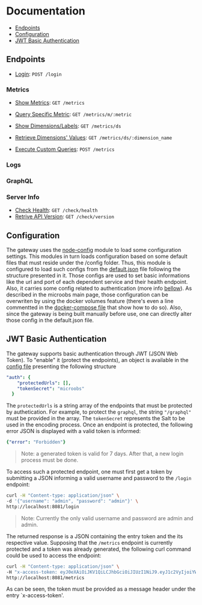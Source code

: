 # Documentation
* [Endpoints](https://github.com/microobs/gateway/tree/master/docs#endpoints)
* [Configuration](https://github.com/microobs/gateway/tree/master/docs#configuration)
* [JWT Basic Authentication](https://github.com/microobs/gateway/tree/master/docs#jwt-basic-authentication)

## Endpoints
* [Login](https://github.com/microobs/gateway/tree/master/docs#jwt-basic-authentication): `POST /login`

### Metrics
* [Show Metrics](https://github.com/microobs/gateway/blob/master/docs/metrics/get.md#show-metrics): `GET /metrics`
* [Query Specific Metric](https://github.com/microobs/gateway/blob/master/docs/metrics/get.md#query-specific-metric): `GET /metrics/m/:metric`
* [Show Dimensions/Labels](https://github.com/microobs/gateway/blob/master/docs/metrics/get.md#show-dimensionslabels): `GET /metrics/ds`
* [Retrieve Dimensions' Values](https://github.com/microobs/gateway/blob/master/docs/metrics/get.md#retrieve-dimensions-values): `GET /metrics/ds/:dimension_name`

* [Execute Custom Queries](https://github.com/microobs/gateway/blob/master/docs/metrics/post.md#execute-custom-queries): `POST /metrics`

### Logs

### GraphQL

### Server Info
* [Check Health](https://github.com/microobs/gateway/blob/master/docs/check/get.md#check-health): `GET /check/health`
* [Retrive API Version](https://github.com/microobs/gateway/blob/master/docs/check/get.md#retrive-api-version): `GET /check/version`

## Configuration
The gateway uses the [node-config](https://github.com/lorenwest/node-config) module to load some configuration settings. This modules in turn loads configuration based on some default files that must reside under the /config folder. Thus, this module is configured to load such configs from the [default.json](https://github.com/microobs/gateway/blob/master/config/default.json) file following the structure presented in it. Those configs are used to set basic informations like the url and port of each dependent service and their health endpoint. Also, it carries some config related to authentication (more info [bellow](https://github.com/microobs/gateway/tree/master/docs#jwt-basic-authentication)). As described in the microobs main page, those configuration can be overwriten by using the docker volumes feature (there's even a line commentted in the [docker-compose file](https://github.com/microobs/microobs/blob/master/docker-compose.yml) that show how to do so). Also, since the gateway is being built manually before use, one can directly alter those config in the default.json file.

## JWT Basic Authentication
The gateway supports basic authentication through JWT (JSON Web Token). To "enable" it (protect the endpoints), an object is available in the [config file](https://github.com/microobs/gateway/blob/master/config/default.json) presenting the following structure
```yaml
"auth": {
    "protectedUrls": [],
    "tokenSecret": "microobs"
  }
```

The `protectedUrls` is a string array of the endpoints that must be protected by authetication. For example, to protect the `graphql`, the string `"/graphql"` must be provided in the array. The `tokenSecret` represents the Salt to be used in the encoding process. Once an endpoint is protected, the following error JSON is displayed with a valid token is informed:
```yaml
{"error": "Forbidden"}
```
> Note: a generated token is valid for 7 days. After that, a new login process must be done.

To access such a protected endpoint, one must first get a token by submitting a JSON informing a valid username and password to the `/login` endpoint:
```sh
curl -H "Content-type: application/json" \
-d '{"username": "admin", "password": "admin"}' \
http://localhost:8081/login
```
> Note: Currently the only valid username and password are admin and admin.

The returned response is a JSON containing the entry token and the its respective value. Supposing that the `/metrics` endpoint is currently protected and a token was already generated, the following curl command could be used to access the endpoint:

```sh
curl -H "Content-type: application/json" \
-H "x-access-token: eyJ0eXAiOiJKV1QiLCJhbGciOiJIUzI1NiJ9.eyJ1c2VyIjoiYWRtaW4iLCJleHAiOjE2MDM3MjU0MzI0Nzh9.kYz5XCOpAVxd0sk_YT5L5XVo8AR1G1_4LnEIUkpTO3A" \
http://localhost:8081/metrics
```

As can be seen, the token must be provided as a message header under the entry `x-access-token'.
